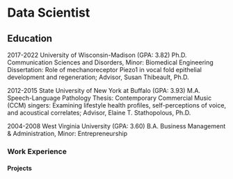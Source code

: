 # Data Scientist

## Education
2017-2022	University of Wisconsin-Madison (GPA: 3.82)
	Ph.D. Communication Sciences and Disorders, Minor: Biomedical Engineering
	Dissertation: Role of mechanoreceptor Piezo1 in vocal fold epithelial development and regeneration; Advisor, Susan Thibeault, Ph.D.

2012-2015	State University of New York at Buffalo (GPA: 3.93)
	M.A. Speech-Language Pathology
	Thesis: Contemporary Commercial Music (CCM) singers: Examining lifestyle health profiles, self-perceptions of voice, and acoustical correlates; Advisor, Elaine T. Stathopolous, Ph.D.

2004-2008	West Virginia University (GPA: 3.60)
	B.A. Business Management & Administration, Minor: Entrepreneurship

### Work Experience

#### Projects
